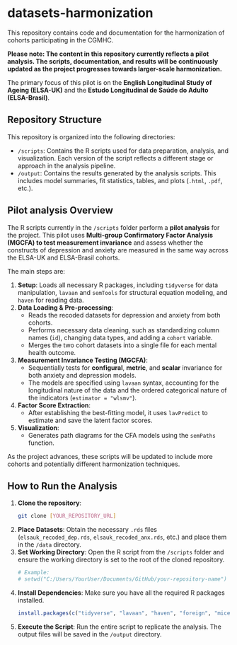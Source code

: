 # datasets-harmonization

This repository contains code and documentation for the harmonization of cohorts participating in the CGMHC.

**Please note: The content in this repository currently reflects a pilot analysis. The scripts, documentation, and results will be continuously updated as the project progresses towards larger-scale harmonization.**

The primary focus of this pilot is on the **English Longitudinal Study of Ageing (ELSA-UK)** and the **Estudo Longitudinal de Saúde do Adulto (ELSA-Brasil)**.

## Repository Structure

This repository is organized into the following directories:

-   `/scripts`: Contains the R scripts used for data preparation, analysis, and visualization. Each version of the script reflects a different stage or approach in the analysis pipeline. 
-   `/output`: Contains the results generated by the analysis scripts. This includes model summaries, fit statistics, tables, and plots (`.html`, `.pdf`, etc.).

## Pilot analysis Overview

The R scripts currently in the `/scripts` folder perform a **pilot analysis** for the project. This pilot uses **Multi-group Confirmatory Factor Analysis (MGCFA) to test measurement invariance** and assess whether the constructs of depression and anxiety are measured in the same way across the ELSA-UK and ELSA-Brasil cohorts.

The main steps are:

1.  **Setup**: Loads all necessary R packages, including `tidyverse` for data manipulation, `lavaan` and `semTools` for structural equation modeling, and `haven` for reading data.
2.  **Data Loading & Pre-processing**:
    -   Reads the recoded datasets for depression and anxiety from both cohorts.
    -   Performs necessary data cleaning, such as standardizing column names (`id`), changing data types, and adding a `cohort` variable.
    -   Merges the two cohort datasets into a single file for each mental health outcome.
3.  **Measurement Invariance Testing (MGCFA)**:
    -   Sequentially tests for **configural**, **metric**, and **scalar** invariance for both anxiety and depression models.
    -   The models are specified using `lavaan` syntax, accounting for the longitudinal nature of the data and the ordered categorical nature of the indicators (`estimator = "wlsmv"`).
4.  **Factor Score Extraction**:
    -   After establishing the best-fitting model, it uses `lavPredict` to estimate and save the latent factor scores.
5.  **Visualization**:
    -   Generates path diagrams for the CFA models using the `semPaths` function.

As the project advances, these scripts will be updated to include more cohorts and potentially different harmonization techniques.

## How to Run the Analysis

1.  **Clone the repository**:
    ```bash
    git clone [YOUR_REPOSITORY_URL]
    ```
2.  **Place Datasets**: Obtain the necessary `.rds` files (`elsauk_recoded_dep.rds`, `elsauk_recoded_anx.rds`, etc.) and place them in the `/data` directory.
3.  **Set Working Directory**: Open the R script from the `/scripts` folder and ensure the working directory is set to the root of the cloned repository.
    ```r
    # Example:
    # setwd("C:/Users/YourUser/Documents/GitHub/your-repository-name")
    ```
4.  **Install Dependencies**: Make sure you have all the required R packages installed.
    ```r
    install.packages(c("tidyverse", "lavaan", "haven", "foreign", "mice", "readr", "semTools", "semPlot"))
    ```
5.  **Execute the Script**: Run the entire script to replicate the analysis. The output files will be saved in the `/output` directory.
